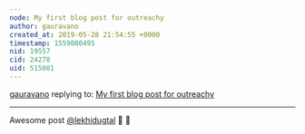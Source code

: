 ```yaml
---
node: My first blog post for outreachy
author: gauravano
created_at: 2019-05-28 21:54:55 +0000
timestamp: 1559080495
nid: 19557
cid: 24278
uid: 515081
---
```




[gauravano](../profile/gauravano) replying to: [My first blog post for outreachy](../notes/lekhidugtal/05-28-2019/my-first-blog-post-for-outreachy)

----
 Awesome post [@lekhidugtal](/profile/lekhidugtal) 🎉 👏 